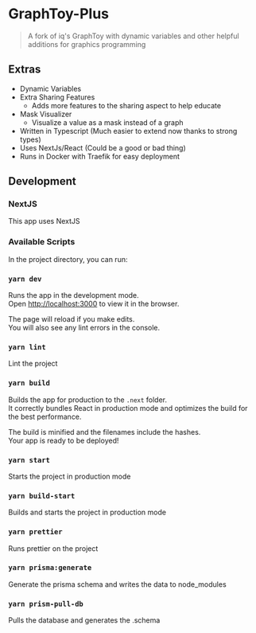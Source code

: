 # GraphToy-Plus
> A fork of iq's GraphToy with dynamic variables and other helpful additions for graphics programming

## Extras
* Dynamic Variables
* Extra Sharing Features
  * Adds more features to the sharing aspect to help educate
* Mask Visualizer
  * Visualize a value as a mask instead of a graph
* Written in Typescript (Much easier to extend now thanks to strong types)
* Uses NextJs/React (Could be a good or bad thing)
* Runs in Docker with Traefik for easy deployment

## Development
### NextJS
This app uses NextJS

### Available Scripts

In the project directory, you can run:

### `yarn dev`

Runs the app in the development mode.\
Open [http://localhost:3000](http://localhost:3000) to view it in the browser.

The page will reload if you make edits.\
You will also see any lint errors in the console.

### `yarn lint`

Lint the project

### `yarn build`

Builds the app for production to the `.next` folder.\
It correctly bundles React in production mode and optimizes the build for the best performance.

The build is minified and the filenames include the hashes.\
Your app is ready to be deployed!

### `yarn start`

Starts the project in production mode

### `yarn build-start`

Builds and starts the project in production mode

### `yarn prettier`

Runs prettier on the project

### `yarn prisma:generate`

Generate the prisma schema and writes the data to node_modules

### `yarn prism-pull-db`

Pulls the database and generates the .schema
